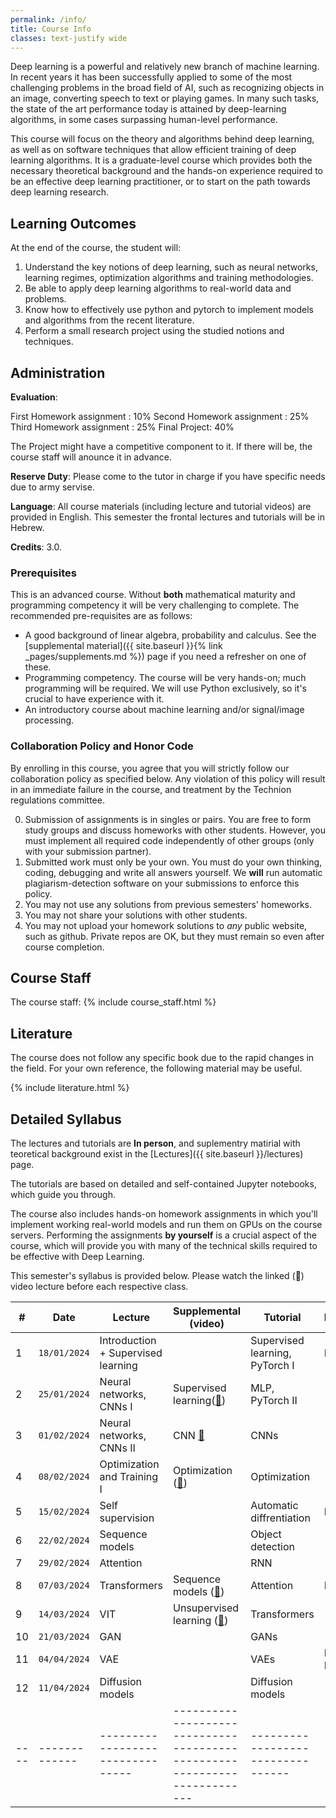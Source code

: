 ```yaml
---
permalink: /info/
title: Course Info
classes: text-justify wide
---
```


Deep learning is a powerful and relatively new branch of machine learning. In
recent years it has been successfully applied to some of the most challenging
problems in the broad field of AI, such as recognizing objects in an image,
converting speech to text or playing games. In many such tasks, the state of
the art performance today is attained by deep-learning algorithms, in some
cases surpassing human-level performance.

This course will focus on the theory and algorithms behind deep learning, as
well as on software techniques that allow efficient training of
deep learning algorithms. It is a graduate-level course which provides both the
necessary theoretical background and the hands-on experience required to be an
effective deep learning practitioner, or to start on the path towards deep
learning research.

## Learning Outcomes

At the end of the course, the student will:

1.	Understand the key notions of deep learning, such as neural networks,
    learning regimes, optimization algorithms and training methodologies.
1.  Be able to apply deep learning algorithms to real-world data and problems.
1.	Know how to effectively use python and pytorch to implement models and
    algorithms from the recent literature.
1.	Perform a small research project using the studied notions and techniques.


## Administration

**Evaluation**: 

First Homework assignment : 10% 
Second Homework assignment : 25%
Third Homework assignment : 25%
Final Project: 40%

The Project might have a competitive component to it. If there will be, the course staff will anounce it in advance.

**Reserve Duty**: Please come to the tutor in charge if you have specific needs due to army servise.

**Language**: All course materials (including lecture and tutorial videos) are provided in English.
This semester the frontal lectures and tutorials will be in Hebrew.

**Credits**: 3.0.



### Prerequisites

This is an advanced course. Without **both** mathematical maturity and
programming competency it will be very challenging to complete.
The recommended pre-requisites are as follows:

- A good background of linear algebra, probability and calculus. See the
  [supplemental material]({{ site.baseurl }}{% link _pages/supplements.md %})
  page if you need a refresher on one of these.
- Programming competency. The course will be very hands-on; much programming
  will be required.  We will use Python exclusively, so it's crucial to have
  experience with it.
- An introductory course about machine learning and/or signal/image processing.

### Collaboration Policy and Honor Code

By enrolling in this course, you agree that you will strictly follow our
collaboration policy as specified below. Any violation of this policy will
result in an immediate failure in the course, and treatment by the Technion
regulations committee.

0. Submission of assignments is in singles or pairs.
   You are free to form study groups and discuss homeworks with other students.
   However, you must implement all required code independently of other groups
   (only with your submission partner).
1. Submitted work must only be your own. You must do your own thinking,
   coding, debugging and write all answers yourself. We **will** run automatic
   plagiarism-detection software on your submissions to enforce this policy.
3. You may not use any solutions from previous semesters' homeworks.
4. You may not share your solutions with other students.
5. You may not upload your homework solutions to *any* public website, such as
   github. Private repos are OK, but they must remain so even after course completion.

## Course Staff
The course staff:
{% include course_staff.html %}

## Literature

The course does not follow any specific book due to the rapid changes in the field.
For your own reference, the following material may be useful.

{% include literature.html %}

## Detailed Syllabus


The lectures and tutorials are **In person**, and suplementry matirial with teoretical background 
exist in the [Lectures]({{ site.baseurl }}/lectures) page.

The tutorials are based on detailed and self-contained Jupyter notebooks, which guide you through.

The course also includes hands-on homework assignments in which you'll
implement working real-world models and run them on GPUs on the course servers.
Performing the assignments **by yourself**  is a crucial aspect of the course, which
will provide you with many of the technical skills required to be effective
with Deep Learning.

This semester's syllabus is provided below. Please watch the linked (🔗) video
lecture before each respective class.

| #    | Date             | Lecture                             | Supplemental (video)                                                      | Tutorial                          | Homework    |
| ---- | -------------    | -------------------------------     | ------------------------------------------------------------------------- | --------------------------------- | ----------  |
| 1    | `18/01/2024`     | Introduction + Supervised learning  |                                                                           | Supervised learning, PyTorch I 	|    HW1      |
| 2    | `25/01/2024`     | Neural networks, CNNs I             | Supervised learning([🔗]({{site.baseurl}}/lectures/02-supervised/))       | MLP, PyTorch II                   |             |
| 3    | `01/02/2024`     | Neural networks, CNNs II            | CNN    [🔗]({{site.baseurl}}/lectures/03-neural_nets/)                    | CNNs                              |             |
| 4    | `08/02/2024`     | Optimization and Training I         | Optimization ([🔗]({{site.baseurl}}/lectures/04-optimization/))           | Optimization                      |             |
| 5    | `15/02/2024`     | Self supervision                    |                                                                           | Automatic diffrentiation      	|     HW2     |
| 6    | `22/02/2024`     | Sequence models                     |                                                                           | Object detection					|             |
| 7    | `29/02/2024`     | Attention                           |                                                                           | RNN			    				|             |
| 8    | `07/03/2024`     | Transformers  	                    | Sequence models ([🔗]({{site.baseurl}}/lectures/05-sequence/))            | Attention                 		|    HW3      |
| 9    | `14/03/2024`     | VIT       		           			| Unsupervised learning ([🔗]({{site.baseurl}}/lectures/06-unsupervised/))  | Transformers	           		    |             |
| 10   | `21/03/2024`     | GAN                                 |                                                                           | GANs			                	|             |
| 11   | `04/04/2024`     | VAE                                 |                                                                           | VAEs	                   	    	|Final Project|
| 12   | `11/04/2024`     | Diffusion models                    |                                                                           | Diffusion models                  |             | 
| ---- | -------------    | --------------------------------    | ------------------------------------------------------------------------- | --------------------------------- | ----------- |

